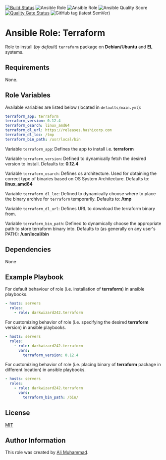 [![Build Status](https://travis-ci.com/darkwizard242/ansible-role-terraform.svg?branch=master)](https://travis-ci.com/darkwizard242/ansible-role-terraform)
![Ansible Role](https://img.shields.io/ansible/role/42050?color=dark%20green)
![Ansible Role](https://img.shields.io/ansible/role/d/42050)
![Ansible Quality Score](https://img.shields.io/ansible/quality/42050?label=ansible%20role%20quality&style=flat-square)
[![Quality Gate Status](https://sonarcloud.io/api/project_badges/measure?project=ansible-role-terraform&metric=alert_status)](https://sonarcloud.io/dashboard?id=ansible-role-terraform)
![GitHub tag (latest SemVer)](https://img.shields.io/github/tag/darkwizard242/ansible-role-terraform?label=release&style=flat-square)


Ansible Role: Terraform
=========

Role to install (_by default_) `terraform` package  on **Debian/Ubuntu** and **EL** systems.

Requirements
------------

None.

Role Variables
--------------

Available variables are listed below (located in  `defaults/main.yml`):

```yaml
terraform_app: terraform
terraform_version: 0.12.4
terraform_osarch: linux_amd64
terraform_dl_url: https://releases.hashicorp.com
terraform_dl_loc: /tmp
terraform_bin_path: /usr/local/bin
```

Variable `terraform_app`: Defines the app to install i.e. **terraform**

Variable `terraform_version`: Defined to dynamically fetch the desired version to install. Defaults to: **0.12.4**

Variable `terraform_osarch`: Defines os architecture. Used for obtaining the correct type of binaries based on OS System Architecture. Defaults to: **linux_amd64**

Variable `terraform_dl_loc`: Defined to dynamically choose where to place the binary archive for `terraform` temporarily. Defaults to: **/tmp**

Variable `terraform_dl_url`: Defines URL to download the terraform binary from.

Variable `terraform_bin_path`: Defined to dynamically choose the appropriate path to store terraform binary into. Defaults to (as generally on any user's PATH): **/usr/local/bin** 

Dependencies
------------

None

Example Playbook
----------------

For default behaviour of role (i.e. installation of **terraform**) in ansible playbooks.
```yaml
- hosts: servers
  roles:
    - role: darkwizard242.terraform
```

For customizing behavior of role (i.e. specifying the  desired **terraform** version) in ansible playbooks.
```yaml
- hosts: servers
  roles:
    - role: darkwizard242.terraform
      vars:
        terraform_version: 0.12.4
```

For customizing behavior of role (i.e. placing binary of **terraform** package in different location) in ansible playbooks.
```yaml
- hosts: servers
  roles:
    - role: darkwizard242.terraform
      vars:
        terraform_bin_path: /bin/
```

License
-------

[MIT](https://github.com/darkwizard242/ansible-role-terraform/blob/master/LICENSE)

Author Information
------------------

This role was created by [Ali Muhammad](https://www.linkedin.com/in/ali-muhammad-759791130/).
